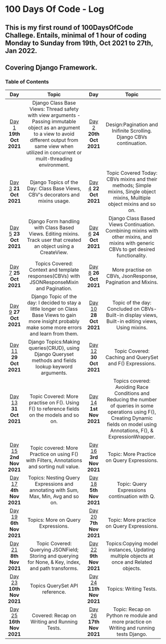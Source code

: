# 100 Days Of Code - Log
## This is my first round of 100DaysOfCode Challege. Entails, minimal of 1 hour of coding Monday to Sunday from 19th, Oct 2021 to 27th, Jan 2022.
## Covering Django Framework.
<a name="toc"></a>
### Table of Contents
|Day|Topic|Day|Topic
|:---:|:-----:|:---:|:-----:|
|[Day 1](#day-1) **19th Oct 2021**|Django Class Base Views: Thread safety with view arguments - Passing immutable object as an argument to a view to avoid different output from same view when utilized in concurrent or muilt-threading environment.|[Day 2](#day-2) **20th Oct 2021**|Design:Pagination and Inifinite Scrolling. Django CBVs continuation. 
|[Day 3](#day-3) **21 Oct 2021**|Django Topics of the Day: Class Base Views, CBV's decorators and mixins usage.|[Day 4](#day-4) **22 Oct 2021**|Topic Covered Today: CBVs mixins and their methods; Simple mixins, Single object mixins, Muiltiple object mixins and so on.
|[Day 5](#day-5) **23 Oct 2021**|Django Form handling with Class Based Views. Editing mixins. Track user that created an object using a CreateView.|[Day 6](#day-6) **24 Oct 2021**| Django Class Based Views Continuation. Combining mixins with other mixins, and mixins with generic CBVs to get desired functionality.
|[Day 7](#day-7) **25 Oct 2021**|Topics Covered: Context and template responses(CBVs) with JSONResponseMixin and Pagination.|[Day 8](#day-8) **26 Oct 2021**|More practise on CBVs, JsonResponse, Pagination and Mixins.|[Day 8](#day-8) **26 Oct 2021**|More practise on CBVs mixins' attributes and methods.
|[Day 9](#day-9) **27 Oct 2021**|Django Topic of the day: I decided to stay a little longer on Class Base Views to gain more insight probably make some more errors and learn from them.|[Day 10](#day-10) **28 Oct 2021**|Topic of the day: Concluded on CBVs-Built-in display views, Built-in editing views, Using mixins.
|[Day 11](#day-11) **29 Oct 2021**|Django Topics:Making queries(CRUD), using Django Queryset methods and fields lookup keyword arguments.|[Day 12](#day-12) **30 Oct 2021**|Topic Covered: Caching and QuerySet and F() Expressions.
|[Day 13](#day-13) **31 Oct 2021**|Topic Covered: More practise on F(). Using F() to reference fields on the models and so on.|[Day 14](#day-14) **1st Nov 2021**|Topics covered: Avoiding Race Conditions and Reducing the number of queries in some operations using F(), Creating Dynamic fields on model using Annotations, F(), & ExpressionWrapper.
|[Day 15](#day-15) **2nd Nov 2021**|Topic covered: More Practice on using F() with Filters, Annotations and sorting null value.|[Day 16](#day-16) **3rd Nov 2021**|Topic: More Practice on Query Expressions.
|[Day 17](#day-17) **4th Nov 2021**|Topics: Nesting Query Expressions and annotating with Sum, Max, Min, Avg and so on.|[Day 18](#day-18) **5th Nov 2021**|Topic: Query Expressions continuation with Q.
|[Day 19](#day-19) **6th Nov 2021**|Topics: More on Query Expressions.|[Day 20](#day-20) **7th Nov 2021**|Topic: More practice on Query Expressions.
|[Day 21](#day-21) **8th Nov 2021**|Topic Covered: Querying JSONField; Storing and querying for None, & Key, index, and path transforms.|[Day 22](#day-22) **9th Nov 2021**|Topics:Copying model instances, Updating multiple objects at once and Related objects.
|[Day 23](#day-23) **10th Nov 2021**|Topics QuerySet API reference. |[Day 24](#day-24) **11th Nov 2021**|Topics: Writing Tests.
|[Day 25](#day-25) **16th Nov 2021**|Covered: Recap on Writing and Running Tests.|[Day 26](#day-26) **17th Nov 2021**|Topic: Recap on Python re module and more practice on Writing and running tests Django.